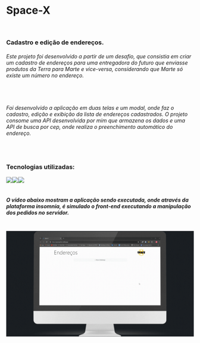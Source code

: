 <h1>Space-X</h1> 
<br>

<h3>Cadastro e edição de endereços.</h3>
<h6>Este projeto foi desenvolvido a partir de um desafio, que consistia em criar um cadastro de endereços para uma entregadora do futuro que enviasse produtos da Terra para Marte e vice-versa, considerando que Marte só existe um número no endereço.</h6>
<br>
<h6>Foi desenvolvido a aplicação em duas telas e um modal, onde faz o cadastro, edição e exibição da lista de endereços cadastrados. O projeto consome uma API desenvolvida por mim que armazena os dados e uma API de busca por cep, onde realiza o preenchimento automático do endereço.</h6>
<br>
<h3>Tecnologias utilizadas: </h3>
<img align="left" src="https://img.shields.io/badge/React-20232A?style=for-the-badge&logo=react&logoColor=61DAFB">
<img align="left" src="https://img.shields.io/badge/Bootstrap-563D7C?style=for-the-badge&logo=bootstrap&logoColor=white">
<img align="left" src="https://img.shields.io/badge/styled--components-DB7093?style=for-the-badge&logo=styled-components&logoColor=white">

<br>
<br>

<h5>O vídeo abaixo mostram a aplicação sendo executada, onde através da plataforma insomnia, é simulado o front-end executando a manipulação dos pedidos no servidor.</h5>
<br>

<img  src="https://raw.githubusercontent.com/PitterBonoto/Space-x/9a80ebbf1ffc1273b4bb4a5b339a8898a110ff5f/src/Assets/space-x-gif.gif" width=950px dis>


